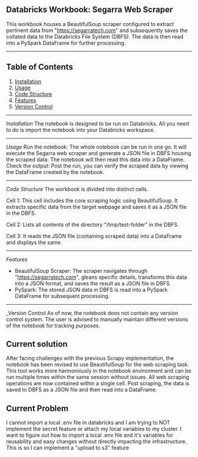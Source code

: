 ## Databricks Workbook: Segarra Web Scraper
This workbook houses a BeautifulSoup scraper configured to extract pertinent data from "https://segarratech.com" and subsequently saves the collated data to the Databricks File System (DBFS). The data is then read into a PySpark DataFrame for further processing.



---
## Table of Contents
1. [Installation](#installation)
2. [Usage](#Usage)
3. [Code Structure](#Code-Structure)
4. [Features](#Features)
5. [Version Control](#Version-Control)

---
_Installation_ <a name="installation"></a>
The notebook is designed to be run on Databricks. All you need to do is import the notebook into your Databricks workspace.

---
_Usage_ <a name="usage"></a>
Run the notebook: The whole notebook can be run in one go. It will execute the Segarra web scraper and generate a JSON file in DBFS housing the scraped data. The notebook will then read this data into a DataFrame.
Check the output: Post the run, you can verify the scraped data by viewing the DataFrame created by the notebook.

---
_Code Structure_ <a name="code-structure"></a>
The workbook is divided into distinct cells.

Cell 1: This cell includes the core scraping logic using BeautifulSoup. It extracts specific data from the target webpage and saves it as a JSON file in the DBFS.

Cell 2: Lists all contents of the directory "/tmp/test-folder" in the DBFS.

Cell 3: It reads the JSON file (containing scraped data) into a DataFrame and displays the same.


---
_Features_ <a name="features"></a>
- BeautifulSoup Scraper: The scraper navigates through "https://segarratech.com", gleans specific details, transforms this data into a JSON format, and saves the result as a JSON file in DBFS.
- PySpark: The stored JSON data in DBFS is read into a PySpark DataFrame for subsequent processing.

---
_Version Control <a name="version-control"></a>
As of now, the notebook does not contain any version control system. The user is advised to manually maintain different versions of the notebook for tracking purposes.

## Current solution
After facing challenges with the previous Scrapy implementation, the notebook has been revised to use BeautifulSoup for the web scraping task. This tool works more harmoniously in the notebook environment and can be run multiple times within the same session without issues. All web scraping operations are now contained within a single cell. Post scraping, the data is saved to DBFS as a JSON file and then read into a DataFrame.

## Current Problem
I cannot import a local .env file in databricks and I am trying to NOT implement the secret feature or attach my local variables to my cluster. I want to figure out how to import a local .env file and it's variables for reusability and easy changes without directly impacting the infrastructure. This is so I can implement a "upload to s3" feature
